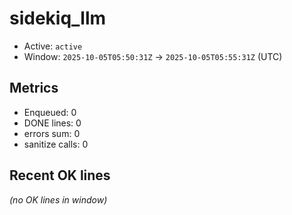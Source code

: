 # sidekiq_llm

- Active: `active`
- Window: `2025-10-05T05:50:31Z` → `2025-10-05T05:55:31Z` (UTC)

## Metrics
- Enqueued: 0
- DONE lines: 0
- errors sum: 0
- sanitize calls: 0

## Recent OK lines
_(no OK lines in window)_
